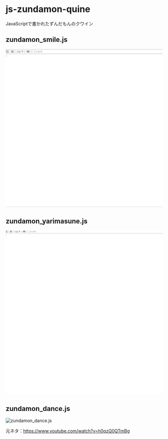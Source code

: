 # js-zundamon-quine
JavaScriptで書かれたずんだもんのクワイン

## zundamon_smile.js

![zundamon_smile.js](./images/zundamon_smile.gif)

## zundamon_yarimasune.js

![zundamon_yarimasune.js](./images/zundamon_yarimasune.gif)

## zundamon_dance.js

![zundamon_dance.js](./images/zundamon_dance.gif)

元ネタ：https://www.youtube.com/watch?v=h0qzQ0QTmBg  
